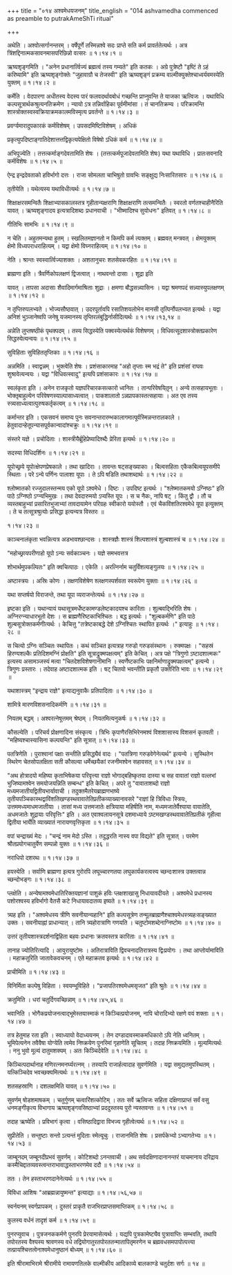 +++
title = "०१४ अश्वमेधयजनम्"
title_english = "014 ashvamedha commenced as preamble to putrakAmeShTi ritual"

+++


अथेति । अश्वोत्सर्गानन्तरम् । वर्षेपूर्णे तस्मिन्नश्वे सदः प्राप्ते सति
कर्म प्रावर्ततेत्यर्थः । अत्र त्रिंशद्दिनात्मकसावनमासपरिछिन्नो वत्सरः  ॥ 
१।१४।१  ॥   

  

ऋष्यशृङ्गमिति । "अनेन प्रधानार्त्विज्यं ब्रह्मत्वं तस्य गम्यते" इति कतकः
। अग्रे पुत्रेष्टौ "इष्टिं ते ऽहं करिष्यामि" इति ऋष्यशृङ्गोक्तेः
"जुहावाग्रौ च तेजस्वी" इति ऋष्यशृङ्गं प्रक्रम्य
वाल्मीक्युक्तेश्चाध्वर्यवमस्येति युक्तम्  ॥  १।१४।२  ॥   

  

कर्मेति । वेदपारगा अधीतस्य वेदस्य पारं फलवदर्थावबोधं गच्छन्ति
प्राप्नुवन्ति ते याजका ऋत्विजः । यथाविधि कल्पसूत्रार्थकश्रुत्यनतिक्रमेण
। न्यायो ऽत्र तन्निर्वाहिका पूर्वमीमांसा । तं चानतिक्रम्य । परिक्रामन्ति
शास्त्रोक्तस्वस्वक्रियाक्रमकालमविस्मृत्य प्रवर्तन्ते  ॥  १।१४।३  ॥   

  

प्रवर्ग्यमारादुपकारकं कर्मविशेषम् । उपसदमिष्टिविशेषम् । अधिकं  

प्रकृत्युपदिष्टाङ्गातिदेशात्तत्तद्विकृत्यपेक्षितो विषेषो ऽधिकं कर्म  ॥ 
१।१४।४  ॥   

  

अभिपूज्येति । तत्तत्कर्माङ्गदेवतामिति शेषः । (तत्तत्कर्मपूजादेवतामिति
शेषः) यथा यथाविधि । प्रातःसवनादि कर्मविशेषः  ॥  १।१४।५  ॥   

  

ऐन्द्र इन्द्रदेवताको हविर्भागो दत्तः । राजा सोमलता चाभिषुतो ग्रावभिः
सङ्क्षुद्य निःसारितसारः  ॥  १।१४।६  ॥   

  

तृतीयेति । यथेत्यस्य यथाविधीत्यर्थः  ॥  १।१४।७  ॥   

  

शिक्षाक्षरसमन्वितैः शिक्षाभ्यासकालस्तत्र गृहीतान्यक्षराणि शिक्षाक्षराणि
तत्समन्वितैः । स्वरतो वर्णतश्चाहीनैरिति यावत् । ऋष्यशृङ्गादय
इत्यत्रादिशब्दः प्रधानवाची । "भीष्मादिश्च सुयोधनः" इतिवत्  ॥  १।१४।८  ॥   

  

गीतिभिः सामभिः  ॥  १।१४।९  ॥   

  

न चेति । अहुतमन्यथा हुतम् । स्खलितमज्ञानतो न किमपि कर्म त्यक्तम् ।
ब्रह्मवत् मन्त्रवत् । क्षेमयुक्तम् क्षेमो विध्यपराधराहित्यम् । यद्वा
क्षेमो विघ्नराहित्यम्  ॥  १।१४।१०  ॥   

  

नेति । श्रान्तः स्वस्वार्त्विज्याशक्तः । अशतानुचरः शतसेवकरहितः  ॥ 
१।१४।११  ॥   

  

ब्राह्मणा इति । त्रैवर्णिकोपलक्षणं द्विजत्वात् । नाथवन्तो दासाः । शूद्रा
इति  

यावत् । तापसा अदासाः शैवादिमार्गमाश्रिताः शुद्राः । क्षमणा
बौद्धसन्न्यासिनः । यद्वा श्रमणपदं सन्न्यास्युपलक्षणम्  ॥  १।१४।१२  ॥   

  

न तृप्तिरुपलभ्यते । भोज्यसौष्ठवात् । उदरपूर्तावपि रसातिशयलोभेन मानसी
तृत्पिर्नोपलभ्यत इत्यर्थः । यद्वा अनिशं भुञ्जानेष्वपि जनेषु यजमानस्य
तृप्तिरलंबुद्धिर्नासीदित्यर्थः  ॥  १।१४।१३,१४  ॥   

  

अन्नेति लुप्तषष्ठीकं पृथक्पदम् । तस्य सिद्धस्येति पक्वस्येत्यर्थकं
विशेषणम् । विधिवत्सूदशास्त्रोक्तप्रकारेण सिद्धस्येत्यन्वयः  ॥  १।१४।१५
 ॥   

  

सुविहिताः सुविहिततृप्तिकाः  ॥  १।१४।१६  ॥   

  

अन्नमिति । स्वाद्वन्नम् । भुक्त्वेति शेषः । प्रशंसाकारमाह "अहो तृप्ताः
स्म भद्रं ते" इति प्रशंसां राघवः शुश्रावेत्यन्वयः । यद्वा
"विधिवत्स्वादु" इत्यपि प्रशंसाकारः  ॥  १।१४।१७  ॥   

  

स्वलंकृता इति । अनेन राजकृतो यज्ञपरिचारकसत्कारो ध्वनितः ।
तान्परिवेषयितृ़न् । अन्ये तत्सहायभूताः । भोक्तृबाहुल्येन
परिवेषणस्याल्पासाध्यत्वात् । पाकशालातो ऽन्नप्रापकास्तत्सहायाः । अत एव
तस्य स्त्र्यसाध्यत्वात्पुरुषकर्तृकत्वम्  ॥  १।१४।१८  ॥   

  

कर्मान्तर इति । एकसवनं समाप्य पुनः
सवनान्तरारम्भकालागमात्पूर्वस्मिन्नन्तरालकाले ।
हेतुवादान्हेतूपन्यासपूर्वकान्वादांश्चक्रुः  ॥  १।१४।१९  ॥   

  

संस्तरे यज्ञे । प्रचोदिताः । शास्त्रीयैर्ब्रूहिप्रेष्यादिश्ब्दैः
प्रेरिता इत्यर्थः  ॥  १।१४।२०  ॥   

  

सदस्या विधिदर्शिनः  ॥  १।१४।२१  ॥   

  

यूपोच्छ्रये यूपोत्क्षेपणप्रेषकाले । तथा खादिराः । तावन्तः षट्सङ्ख्याकाः
। बिल्वसहिताः एकैकबिल्वयूपसमीपे स्थिताः । परे ऽन्ये पर्णिनः पालाशा यूपाः
। ते ऽपि षडिति तथाशब्दार्थः  ॥  १।१४।२२  ॥   

  

श्लोष्मातको रज्जुदालस्तन्मय एको यूपो ऽश्वमेधे । दिष्टः । उपदिष्ट
इत्यर्थः । "श्लेष्मातकमयो ऽग्निष्ठः" इति पाठे ऽग्निष्ठो ऽग्न्यभिमुखः ।
तथा देवदारुमयो ऽप्यस्ति यूपः । स च नैकः, नापि षट् । किंतु द्वौ । तौ च
व्यस्तबाहुभ्यां प्रसारितभुजाभ्यां तावदायामेन परिग्रहः स्वीकारो ययोस्तौ ।
एवं चैकविंशतिरश्वमेधे यूपा इत्युक्तम् । ते च तत्सूत्रश्रुत्योः प्रसिद्धा
इत्यन्यत्र विस्तरः  ॥   

१।१४।२३  ॥   

काञ्चनालंकृता भवन्नित्यत्र अडभावश्छान्दसः । शास्त्रज्ञैः शास्त्रं
शिल्पशास्त्रं शुल्बशास्त्रं च  ॥  १।१४।२४  ॥   

  

"महोच्छ्रायपरीणाहो यूपो ऽन्यः सर्वकाञ्चनः । यज्ञे समभवत्तत्र  

शोभार्थमुपकल्पितः" इति क्वचित्पाठः । एकेति । अरत्निर्नाम
चतुर्विंशत्यङ्गुलयः  ॥  १।१४।२५  ॥   

  

अष्टास्त्रयः । अस्रिः कोणः । तक्षणविशेषेण श्लक्षणस्पर्शवता स्वरूपेण
युक्ताः  ॥  १।१४।२६  ॥   

  

यथा सप्तर्षयो विराजन्ते, तथा यूपा व्यराजन्तेत्यर्थः  ॥  १।१४।२७  ॥   

  

इष्टका इति । यथान्यायं यथासूत्रमर्धेष्टकामण्डलेष्टकादयश्च कारिताः ।
शुल्बवद्भिरिति शेषः । अग्निरग्न्याधारभूतो देशः । स
ब्राह्मणैरिष्टकाभिश्चितः । बद्ध इत्यर्थः । "शुल्बकर्मणि" इति पाठे
शुल्बसूत्रोक्तकर्मणीत्यर्थः । केचित्तु "तत्रेष्टकाबद्धे देशे ऽग्निश्चितः
स्थापित इत्यर्थः ।" इत्याहुः  ॥  १।१४।२८  ॥   

  

स चित्यो ऽग्निः सञ्चितः स्थापितः । कथं सञ्चित इत्यत्राह गरुडो
गरुडसंस्थानः । रुक्मपक्षः । "सहस्रं हिरण्यशल्कैः प्रतिदिशमग्निं
प्रोक्षति" इति सूत्राद्रुक्मपक्षत्वम्" इति केचित् । अत्र पक्षे "त्रिगुणो
ऽष्टादशात्मकः" इत्यस्य असामञ्जस्यं मत्वा "चितदेशविशेषणानीमानि ।
स्वर्णेष्टकाभिः पक्षनिर्माणाद्रुक्मपक्षत्वम्" इत्यन्ये । त्रिगुणः
प्रस्तारः । तदेवाह अष्टादशात्मक इति । षट् चितयो भवन्तीति प्रकृतौ
उक्तेरिति भावः  ॥  १।१४।२९  ॥   

  

यथाशास्त्रम् "इन्द्राय राज्ञे" इत्याद्यनुवाकैः प्रतिपादिताः  ॥  १।१४।३०
 ॥   

  

शामित्रे मारणविशसनादिकर्मणि  ॥  १।१४।३१  ॥   

  

नियतम् बद्धम् । अश्वरत्नेषूत्तमम् श्रेष्ठम् । नियतमित्यनुकर्षः  ॥ 
१।१४।३२  ॥   

  

कौसल्येति । परिचर्य प्रोक्षणादिना संस्कृत्य । त्रिभिः
कृपाणैरसिभिरेनमश्वं विशशासास्य विशसनं कृतवती । "महिष्यश्चास्यासिना
कल्पयन्ति" इति सूत्रात्  ॥  १।१४।३३  ॥   

  

पतत्रिणेति । पुराश्वानां पक्षाः सन्तीति प्रसिद्ध्यैवं वादः । "पतत्रिणा
गरुडवेगेनेत्यर्थ" इत्यन्ये । सुस्थितेन स्थिरेण चेतसोपलक्षिता सती कौसल्या
धर्मेच्छयैकां रजनीमश्वेन सहावसत्  ॥  १।१४।३४  ॥   

  

"अथ होत्रादयो महिष्या कृताभिषेकया परिवृत्त्या राज्ञो भोगाद्बहिष्कृतया
दास्या च सह वावातां राज्ञो वल्लभां भुजिष्यामश्वेन समयोजयन्निति सम्बन्ध"
इति केचित् । अपरे तु "वावाताशब्दो राज्ञो मध्यमजातीयद्वितीयभार्यावाची ।
तदुक्तमैतरेयब्राह्मणभाष्ये
तृतीयपञ्चिकास्थद्वाविंशतिखण्डस्थवावातेतिप्रतीकव्याख्यानावसरे "राज्ञां हि
त्रिविधाः स्त्रियः, उत्तममध्यमाधमजातीयाः । तासां मध्य उत्तमजातेः
क्षत्रियाया महिषीति नाम, मध्यमजातेर्वैश्याया वावातेति, अधमजातेः
शूद्रायाः परिवृत्तिः" इति । अत एवाश्वलायनसूत्रे दशमाध्याये
ऽष्टमखण्डस्थवावातेतिप्रतीकं गृहीत्वा द्वितीया भार्येति व्याख्यातं
नारायणवृत्तिकृता  ॥  १।१४।३५  ॥   

  

वपां चन्द्राख्यं मेदः । "चन्द्रं नाम मेदो ऽस्ति । तदुद्धरति नास्य वपा
विद्यते" इति सूत्रात् । परमेण श्रौतप्रयोगचातुर्येण सम्पन्नो युक्तः  ॥ 
१।१४।३६  ॥   

  

नराधिपो दशरथः  ॥  १।१४।३७  ॥   

  

हयस्येति । सर्वाणि ब्राह्मणा इत्यत्र गुरोरपि लघूच्चारणतया
लघुकार्यकरत्वस्य च्छन्दःशास्त्र उक्तत्वान्न च्छन्दोभङ्गः  ॥  १।१४।३८  ॥   

  

प्लक्षेति । अन्येषामश्वमेधातिरिक्तयज्ञानां पाशुकं हविः प्लक्षशाखासु
निधायावदीयते । अश्वमेधे प्रधानस्य पशोरश्वस्य हविर्भागो वैतसै कटे
निधायावदातव्य इष्यते  ॥  १।१४।३९  ॥   

  

त्र्यह इति । "अश्वमेधस्य त्रीणि सवनीयान्यहानि" इति कल्पसूत्रेण
तन्मूलब्राह्मणैश्चाश्वमेधस्त्र्यहःसङ्ख्यात उक्तः । सवनीयाह्नां
प्राधान्यात् । तानि त्र्यहोरात्राणि गणयति । चतुष्टोमशब्देनाग्निष्टोमः  ॥ 
१।१४।४०  ॥   

  

उत्तरं तृतीयशास्त्रदर्शनाद्विहिता बहवः प्रधानाः क्रतवस्तत्र कारिताः  ॥ 
१।१४।४१  ॥   

  

तानाह ज्योतिरित्यादि । आयुरायुष्टोमः । अतिरात्राविति द्विवचनादतिरात्रस्य
द्विःप्रयोगः । तथा आप्तोर्यामाविति । महाक्रतुरिति जातावेकवचनम् । एते
महाक्रतव इत्यर्थः  ॥  १।१४।४२  ॥   

  

प्राचीमिति  ॥  १।१४।४३  ॥   

  

विनिर्मिता कल्पेषु विहिता । स्वयम्भूविहिते । "प्रजापतिरश्वमेधमसृजत" इति
श्रुतेः  ॥  १।१४।४४  ॥   

  

क्रतुमिति । धरां चतुर्दिगवच्छिन्नाम्  ॥  १।१४।४५,४६  ॥   

  

भवानिति । भोगैकप्रयोजनत्वाद्भूमेस्तयास्माकं न किञ्चित्प्रयोजनम्, नापि
चोरादिभ्यो रक्षणे वयं शक्ताः  ॥  १।१४।४७  ॥   

  

तत्र हेतुमाह रता इति । स्वाध्यायो वेदाध्ययनम् । तेन दण्डादावस्माकमधिकारो
ऽपि नेति ध्वनितम् । भूमिपेत्यनेन तवैवैषा योग्येति त्वमेव निष्क्रयेण
पुनरिमां गृहाणेति सूचितम् । तदाह निष्क्रयमिति । मूल्यमित्यर्थः । ननु
भुवो मूल्यं दातुमशक्यम् । अतः किञ्चिदेवेति  ॥  १।१४।४८  ॥   

  

किञ्चित्पदार्थानाह मणिरत्नमनर्घ्यरत्नम् । तस्यापि राजार्हत्वादाह
सुवर्णमिति । यद्वा समुद्यतमुपस्थितम् । यत्किञ्चिदेव भवच्छक्यमित्यर्थः  ॥ 
१।१४।४९  ॥   

  

शतसहस्राणि । दशलक्षमिति यावत्  ॥  १।१४।५०  ॥   

  

सुवर्णम् षोडशमाषकम् । चतुर्गुणम् चत्वारिंशत्कोटिम् । ततः सर्वे ऋत्विजः
सहिता दक्षिणाप्राप्तं सर्वं वसु धनमङ्गीकृत्य विभागाय
ऋष्यशृङ्गवसिष्ठाभ्यां प्रददुस्तस्य पुरो न्यस्तवन्तः  ॥  १।१४।५१  ॥   

  

तदाह ऋष्येति । प्रविभागं कृत्वा । वसिष्ठादिद्वारा विभज्य गृहीत्वेत्यर्थः
 ॥  १।१४।५२  ॥   

  

सुप्रीतेति । सन्तुष्टाः सन्तो ऽत्यन्तं मुदिताः स्मेत्यूचुः । राजानमिति
शेषः । प्रसर्पकेभ्यो ऽभ्यागतेभ्यः  ॥  १।१४।५३  ॥   

  

जाम्बूनदम् जम्बूनदीप्रभवं सुवर्णम् । कोटिशब्दो ऽनन्तवाची । अथ
सर्वदक्षिणादानानन्तरं याचमानाय दरिद्राय
कस्मैचिद्दातव्यवस्त्वन्तराभावाद्धस्ताभरणमेव ददौ  ॥  १।१४।५४  ॥   

  

ततः । तेन हस्ताभरणदानेनेत्यर्थः  ॥  १।१४।५५  ॥   

  

विविधा आशिषः "आब्रह्मन्नायुष्मन्त" इत्याद्याः  ॥  १।१४।५६,५७  ॥   

  

स्वर्नयनम् स्वर्गप्रापकम् । दुस्तरं प्राकृतै राजभिरप्राप्तसमाप्तिकम्  ॥ 
१।१४।५८  ॥   

  

कुलस्य वर्धनं तादृशं कर्म  ॥  १।१४।५९  ॥   

  

पुनरप्युवाच । पुत्रजनककर्मणे पुनरपि प्रेरयामासेत्यर्थः । यद्यपि
पुत्रकामेष्ट्यैव पुत्रावाप्तिः सम्भवति, तथापि तपोरतस्य वैश्यस्य
श्रावणस्य वधे तद्वियोगातुरतपोरततन्मातापितृमरणेन च
ब्रह्मवधसमपापोत्पत्त्या तत्प्रायश्चित्तत्वेनाश्वमेधानुष्ठानं बोध्यम्  ॥ 
१।१४।६०  ॥   

  

इति श्रीरामाभिरामे श्रीरामीये रामायणतिलके वाल्मीकीय आदिकाव्ये बालकाण्डे
चतुर्दशः सर्गः  ॥  १४  ॥   

  


